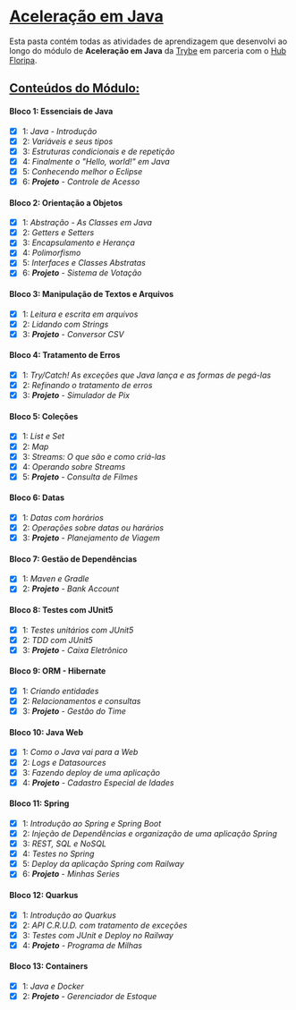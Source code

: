 # <u>Aceleração em Java</u>

Esta pasta contém todas as atividades de aprendizagem que desenvolvi ao longo do módulo de **Aceleração em Java** da [Trybe](https://www.betrybe.com/) em parceria com o [Hub Floripa](https://hubfloripa.com.br/).



## <u>Conteúdos do Módulo:</u>

#### Bloco 1: Essenciais de Java

- [x] 1: _Java - Introdução_
- [x] 2: _Variáveis e seus tipos_
- [x] 3: _Estruturas condicionais e de repetição_
- [x] 4: _Finalmente o "Hello, world!" em Java_
- [x] 5: _Conhecendo melhor o Eclipse_
- [x] 6: _**Projeto** - Controle de Acesso_

#### Bloco 2: Orientação a Objetos

- [x] 1: _Abstração - As Classes em Java_
- [x] 2: _Getters e Setters_
- [x] 3: _Encapsulamento e Herança_
- [x] 4: _Polimorfismo_
- [x] 5: _Interfaces e Classes Abstratas_
- [x] 6: _**Projeto** - Sistema de Votação_

#### Bloco 3: Manipulação de Textos e Arquivos

- [x] 1: _Leitura e escrita em arquivos_
- [x] 2: _Lidando com Strings_
- [x] 3: _**Projeto** - Conversor CSV_

#### Bloco 4: Tratamento de Erros

- [x] 1: _Try/Catch! As exceções que Java lança e as formas de pegá-las_
- [x] 2: _Refinando o tratamento de erros_
- [x] 3: _**Projeto** - Simulador de Pix_

#### Bloco 5: Coleções

- [x] 1: _List e Set_
- [x] 2: _Map_
- [x] 3: _Streams: O que são e como criá-las_
- [x] 4: _Operando sobre Streams_
- [x] 5: _**Projeto** - Consulta de Filmes_

#### Bloco 6: Datas

- [x] 1: _Datas com horários_
- [x] 2: _Operações sobre datas ou harários_
- [x] 3: _**Projeto** - Planejamento de Viagem_

#### Bloco 7: Gestão de Dependências

- [x] 1: _Maven e Gradle_
- [x] 2: _**Projeto** - Bank Account_

#### Bloco 8: Testes com JUnit5

- [x] 1: _Testes unitários com JUnit5_
- [x] 2: _TDD com JUnit5_
- [x] 3: _**Projeto** - Caixa Eletrônico_

#### Bloco 9: ORM - Hibernate

- [x] 1: _Criando entidades_
- [x] 2: _Relacionamentos e consultas_
- [x] 3: _**Projeto** - Gestão do Time_

#### Bloco 10: Java Web

- [x] 1: _Como o Java vai para a Web_
- [x] 2: _Logs e Datasources_
- [x] 3: _Fazendo deploy de uma aplicação_
- [x] 4: _**Projeto** - Cadastro Especial de Idades_

#### Bloco 11: Spring

- [x] 1: _Introdução ao Spring e Spring Boot_
- [x] 2: _Injeção de Dependências e organização de uma aplicação Spring_
- [x] 3: _REST, SQL e NoSQL_
- [x] 4: _Testes no Spring_
- [x] 5: _Deploy da aplicação Spring com Railway_
- [x] 6: _**Projeto** - Minhas Series_

#### Bloco 12: Quarkus

- [x] 1: _Introdução ao Quarkus_
- [x] 2: _API C.R.U.D. com tratamento de exceções_
- [x] 3: _Testes com JUnit e Deploy no Railway_
- [x] 4: _**Projeto** - Programa de Milhas_

#### Bloco 13: Containers

- [x] 1: _Java e Docker_
- [x] 2: _**Projeto** - Gerenciador de Estoque_
